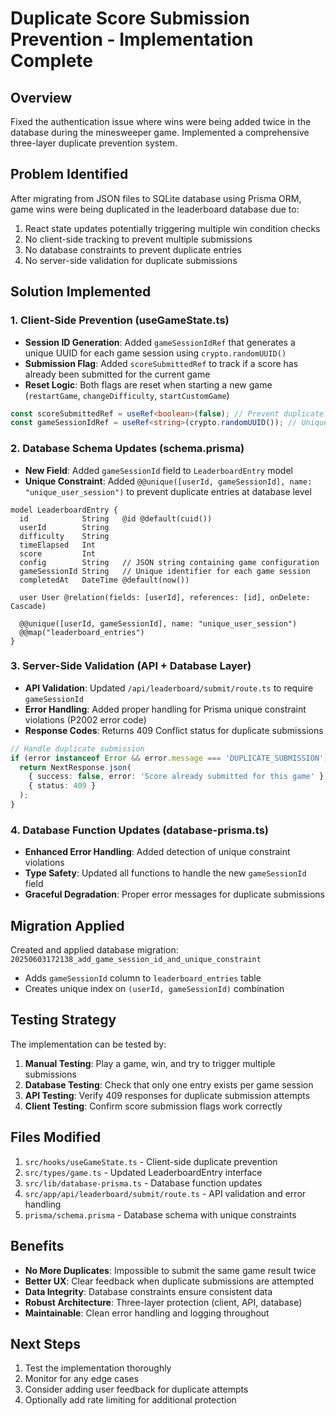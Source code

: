 # Duplicate Score Submission Prevention - Implementation Complete

## Overview
Fixed the authentication issue where wins were being added twice in the database during the minesweeper game. Implemented a comprehensive three-layer duplicate prevention system.

## Problem Identified
After migrating from JSON files to SQLite database using Prisma ORM, game wins were being duplicated in the leaderboard database due to:
1. React state updates potentially triggering multiple win condition checks
2. No client-side tracking to prevent multiple submissions
3. No database constraints to prevent duplicate entries
4. No server-side validation for duplicate submissions

## Solution Implemented

### 1. Client-Side Prevention (useGameState.ts)
- **Session ID Generation**: Added `gameSessionIdRef` that generates a unique UUID for each game session using `crypto.randomUUID()`
- **Submission Flag**: Added `scoreSubmittedRef` to track if a score has already been submitted for the current game
- **Reset Logic**: Both flags are reset when starting a new game (`restartGame`, `changeDifficulty`, `startCustomGame`)

```typescript
const scoreSubmittedRef = useRef<boolean>(false); // Prevent duplicate submissions
const gameSessionIdRef = useRef<string>(crypto.randomUUID()); // Unique session ID
```

### 2. Database Schema Updates (schema.prisma)
- **New Field**: Added `gameSessionId` field to `LeaderboardEntry` model
- **Unique Constraint**: Added `@@unique([userId, gameSessionId], name: "unique_user_session")` to prevent duplicate entries at database level

```prisma
model LeaderboardEntry {
  id            String   @id @default(cuid())
  userId        String
  difficulty    String
  timeElapsed   Int
  score         Int
  config        String   // JSON string containing game configuration
  gameSessionId String   // Unique identifier for each game session
  completedAt   DateTime @default(now())
  
  user User @relation(fields: [userId], references: [id], onDelete: Cascade)
  
  @@unique([userId, gameSessionId], name: "unique_user_session")
  @@map("leaderboard_entries")
}
```

### 3. Server-Side Validation (API + Database Layer)
- **API Validation**: Updated `/api/leaderboard/submit/route.ts` to require `gameSessionId`
- **Error Handling**: Added proper handling for Prisma unique constraint violations (P2002 error code)
- **Response Codes**: Returns 409 Conflict status for duplicate submissions

```typescript
// Handle duplicate submission
if (error instanceof Error && error.message === 'DUPLICATE_SUBMISSION') {
  return NextResponse.json(
    { success: false, error: 'Score already submitted for this game' },
    { status: 409 }
  );
}
```

### 4. Database Function Updates (database-prisma.ts)
- **Enhanced Error Handling**: Added detection of unique constraint violations
- **Type Safety**: Updated all functions to handle the new `gameSessionId` field
- **Graceful Degradation**: Proper error messages for duplicate submissions

## Migration Applied
Created and applied database migration: `20250603172138_add_game_session_id_and_unique_constraint`
- Adds `gameSessionId` column to `leaderboard_entries` table
- Creates unique index on `(userId, gameSessionId)` combination

## Testing Strategy
The implementation can be tested by:
1. **Manual Testing**: Play a game, win, and try to trigger multiple submissions
2. **Database Testing**: Check that only one entry exists per game session
3. **API Testing**: Verify 409 responses for duplicate submission attempts
4. **Client Testing**: Confirm score submission flags work correctly

## Files Modified
1. `src/hooks/useGameState.ts` - Client-side duplicate prevention
2. `src/types/game.ts` - Updated LeaderboardEntry interface
3. `src/lib/database-prisma.ts` - Database function updates
4. `src/app/api/leaderboard/submit/route.ts` - API validation and error handling
5. `prisma/schema.prisma` - Database schema with unique constraints

## Benefits
- **No More Duplicates**: Impossible to submit the same game result twice
- **Better UX**: Clear feedback when duplicate submissions are attempted
- **Data Integrity**: Database constraints ensure consistent data
- **Robust Architecture**: Three-layer protection (client, API, database)
- **Maintainable**: Clean error handling and logging throughout

## Next Steps
1. Test the implementation thoroughly
2. Monitor for any edge cases
3. Consider adding user feedback for duplicate attempts
4. Optionally add rate limiting for additional protection

